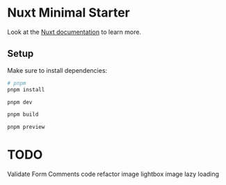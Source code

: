 # Nuxt Minimal Starter

Look at the [Nuxt documentation](https://nuxt.com/docs/getting-started/introduction) to learn more.

## Setup

Make sure to install dependencies:

```bash
# pnpm
pnpm install

pnpm dev

pnpm build

pnpm preview
```

# TODO
Validate Form
Comments 
code refactor
image lightbox
image lazy loading

